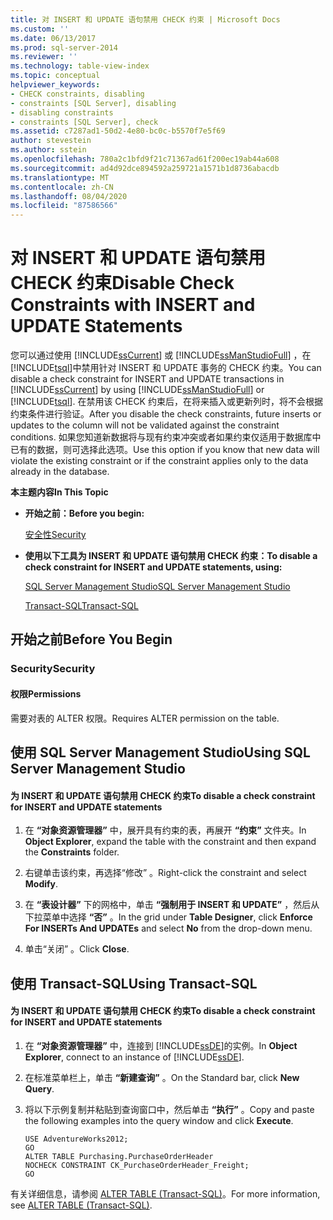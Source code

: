 ```yaml
---
title: 对 INSERT 和 UPDATE 语句禁用 CHECK 约束 | Microsoft Docs
ms.custom: ''
ms.date: 06/13/2017
ms.prod: sql-server-2014
ms.reviewer: ''
ms.technology: table-view-index
ms.topic: conceptual
helpviewer_keywords:
- CHECK constraints, disabling
- constraints [SQL Server], disabling
- disabling constraints
- constraints [SQL Server], check
ms.assetid: c7287ad1-50d2-4e80-bc0c-b5570f7e5f69
author: stevestein
ms.author: sstein
ms.openlocfilehash: 780a2c1bfd9f21c71367ad61f200ec19ab44a608
ms.sourcegitcommit: ad4d92dce894592a259721a1571b1d8736abacdb
ms.translationtype: MT
ms.contentlocale: zh-CN
ms.lasthandoff: 08/04/2020
ms.locfileid: "87586566"
---
```

# <a name="disable-check-constraints-with-insert-and-update-statements"></a><span data-ttu-id="ad714-102">对 INSERT 和 UPDATE 语句禁用 CHECK 约束</span><span class="sxs-lookup"><span data-stu-id="ad714-102">Disable Check Constraints with INSERT and UPDATE Statements</span></span>
  <span data-ttu-id="ad714-103">您可以通过使用 [!INCLUDE[ssCurrent](../../includes/sscurrent-md.md)] 或 [!INCLUDE[ssManStudioFull](../../includes/ssmanstudiofull-md.md)] ，在 [!INCLUDE[tsql](../../includes/tsql-md.md)]中禁用针对 INSERT 和 UPDATE 事务的 CHECK 约束。</span><span class="sxs-lookup"><span data-stu-id="ad714-103">You can disable a check constraint for INSERT and UPDATE transactions in [!INCLUDE[ssCurrent](../../includes/sscurrent-md.md)] by using [!INCLUDE[ssManStudioFull](../../includes/ssmanstudiofull-md.md)] or [!INCLUDE[tsql](../../includes/tsql-md.md)].</span></span> <span data-ttu-id="ad714-104">在禁用该 CHECK 约束后，在将来插入或更新列时，将不会根据约束条件进行验证。</span><span class="sxs-lookup"><span data-stu-id="ad714-104">After you disable the check constraints, future inserts or updates to the column will not be validated against the constraint conditions.</span></span> <span data-ttu-id="ad714-105">如果您知道新数据将与现有约束冲突或者如果约束仅适用于数据库中已有的数据，则可选择此选项。</span><span class="sxs-lookup"><span data-stu-id="ad714-105">Use this option if you know that new data will violate the existing constraint or if the constraint applies only to the data already in the database.</span></span>  
  
 <span data-ttu-id="ad714-106">**本主题内容**</span><span class="sxs-lookup"><span data-stu-id="ad714-106">**In This Topic**</span></span>  
  
-   <span data-ttu-id="ad714-107">**开始之前：**</span><span class="sxs-lookup"><span data-stu-id="ad714-107">**Before you begin:**</span></span>  
  
     [<span data-ttu-id="ad714-108">安全性</span><span class="sxs-lookup"><span data-stu-id="ad714-108">Security</span></span>](#Security)  
  
-   <span data-ttu-id="ad714-109">**使用以下工具为 INSERT 和 UPDATE 语句禁用 CHECK 约束：**</span><span class="sxs-lookup"><span data-stu-id="ad714-109">**To disable a check constraint for INSERT and UPDATE statements, using:**</span></span>  
  
     [<span data-ttu-id="ad714-110">SQL Server Management Studio</span><span class="sxs-lookup"><span data-stu-id="ad714-110">SQL Server Management Studio</span></span>](#SSMSProcedure)  
  
     [<span data-ttu-id="ad714-111">Transact-SQL</span><span class="sxs-lookup"><span data-stu-id="ad714-111">Transact-SQL</span></span>](#TsqlProcedure)  
  
##  <a name="before-you-begin"></a><a name="BeforeYouBegin"></a> <span data-ttu-id="ad714-112">开始之前</span><span class="sxs-lookup"><span data-stu-id="ad714-112">Before You Begin</span></span>  
  
###  <a name="security"></a><a name="Security"></a> <span data-ttu-id="ad714-113">Security</span><span class="sxs-lookup"><span data-stu-id="ad714-113">Security</span></span>  
  
####  <a name="permissions"></a><a name="Permissions"></a> <span data-ttu-id="ad714-114">权限</span><span class="sxs-lookup"><span data-stu-id="ad714-114">Permissions</span></span>  
 <span data-ttu-id="ad714-115">需要对表的 ALTER 权限。</span><span class="sxs-lookup"><span data-stu-id="ad714-115">Requires ALTER permission on the table.</span></span>  
  
##  <a name="using-sql-server-management-studio"></a><a name="SSMSProcedure"></a> <span data-ttu-id="ad714-116">使用 SQL Server Management Studio</span><span class="sxs-lookup"><span data-stu-id="ad714-116">Using SQL Server Management Studio</span></span>  
  
#### <a name="to-disable-a-check-constraint-for-insert-and-update-statements"></a><span data-ttu-id="ad714-117">为 INSERT 和 UPDATE 语句禁用 CHECK 约束</span><span class="sxs-lookup"><span data-stu-id="ad714-117">To disable a check constraint for INSERT and UPDATE statements</span></span>  
  
1.  <span data-ttu-id="ad714-118">在 **“对象资源管理器”** 中，展开具有约束的表，再展开 **“约束”** 文件夹。</span><span class="sxs-lookup"><span data-stu-id="ad714-118">In **Object Explorer**, expand the table with the constraint and then expand the **Constraints** folder.</span></span>  
  
2.  <span data-ttu-id="ad714-119">右键单击该约束，再选择“修改”  。</span><span class="sxs-lookup"><span data-stu-id="ad714-119">Right-click the constraint and select **Modify**.</span></span>  
  
3.  <span data-ttu-id="ad714-120">在 **“表设计器”** 下的网格中，单击 **“强制用于 INSERT 和 UPDATE”** ，然后从下拉菜单中选择 **“否”** 。</span><span class="sxs-lookup"><span data-stu-id="ad714-120">In the grid under **Table Designer**, click **Enforce For INSERTs And UPDATEs** and select **No** from the drop-down menu.</span></span>  
  
4.  <span data-ttu-id="ad714-121">单击“关闭”  。</span><span class="sxs-lookup"><span data-stu-id="ad714-121">Click **Close**.</span></span>  
  
##  <a name="using-transact-sql"></a><a name="TsqlProcedure"></a> <span data-ttu-id="ad714-122">使用 Transact-SQL</span><span class="sxs-lookup"><span data-stu-id="ad714-122">Using Transact-SQL</span></span>  
  
#### <a name="to-disable-a-check-constraint-for-insert-and-update-statements"></a><span data-ttu-id="ad714-123">为 INSERT 和 UPDATE 语句禁用 CHECK 约束</span><span class="sxs-lookup"><span data-stu-id="ad714-123">To disable a check constraint for INSERT and UPDATE statements</span></span>  
  
1.  <span data-ttu-id="ad714-124">在 **“对象资源管理器”** 中，连接到 [!INCLUDE[ssDE](../../includes/ssde-md.md)]的实例。</span><span class="sxs-lookup"><span data-stu-id="ad714-124">In **Object Explorer**, connect to an instance of [!INCLUDE[ssDE](../../includes/ssde-md.md)].</span></span>  
  
2.  <span data-ttu-id="ad714-125">在标准菜单栏上，单击 **“新建查询”** 。</span><span class="sxs-lookup"><span data-stu-id="ad714-125">On the Standard bar, click **New Query**.</span></span>  
  
3.  <span data-ttu-id="ad714-126">将以下示例复制并粘贴到查询窗口中，然后单击 **“执行”** 。</span><span class="sxs-lookup"><span data-stu-id="ad714-126">Copy and paste the following examples into the query window and click **Execute**.</span></span>  
  
    ```  
    USE AdventureWorks2012;  
    GO  
    ALTER TABLE Purchasing.PurchaseOrderHeader  
    NOCHECK CONSTRAINT CK_PurchaseOrderHeader_Freight;   
    GO  
    ```  
  
 <span data-ttu-id="ad714-127">有关详细信息，请参阅 [ALTER TABLE (Transact-SQL)](/sql/t-sql/statements/alter-table-transact-sql)。</span><span class="sxs-lookup"><span data-stu-id="ad714-127">For more information, see [ALTER TABLE &#40;Transact-SQL&#41;](/sql/t-sql/statements/alter-table-transact-sql).</span></span>  
  
###  <a name="TsqlExample"></a>  
